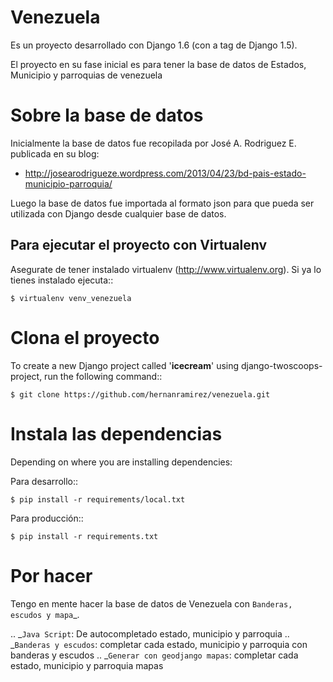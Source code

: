 Venezuela
=========

Es un proyecto desarrollado con Django 1.6 (con a tag de Django 1.5).

El proyecto en su fase inicial es para tener la base de datos de Estados, Municipio y parroquias de venezuela


Sobre la base de datos
======================

Inicialmente la base de datos fue recopilada por José A. Rodriguez E. publicada en su blog:

* http://josearodrigueze.wordpress.com/2013/04/23/bd-pais-estado-municipio-parroquia/

Luego la base de datos fue importada al formato json para que pueda ser utilizada con Django desde cualquier base de datos.


Para ejecutar el proyecto con Virtualenv
----------------------------------------

Asegurate de tener instalado virtualenv (http://www.virtualenv.org). Si ya lo tienes instalado ejecuta::

    $ virtualenv venv_venezuela


Clona el proyecto
=================

To create a new Django project called '**icecream**' using
django-twoscoops-project, run the following command::

    $ git clone https://github.com/hernanramirez/venezuela.git


Instala las dependencias
========================

Depending on where you are installing dependencies:

Para desarrollo::

    $ pip install -r requirements/local.txt

Para producción::

    $ pip install -r requirements.txt

Por hacer
=========

Tengo en mente hacer la base de datos de Venezuela con `Banderas, escudos y mapa`_.

.. _`Java Script`: De autocompletado estado, municipio y parroquia
.. _`Banderas y escudos`: completar cada estado, municipio y parroquia con banderas y escudos
.. _`Generar con geodjango mapas`: completar cada estado, municipio y parroquia mapas
